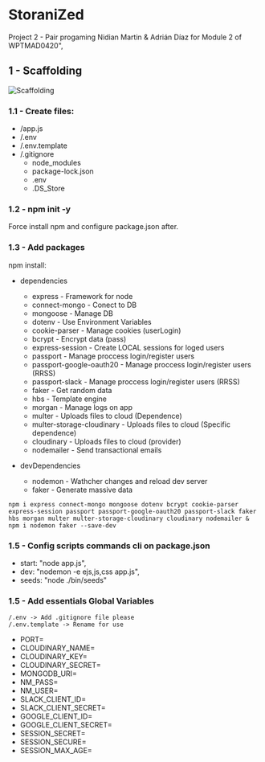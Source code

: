 # StoraniZed

Project 2 - Pair progaming Nidian Martin & Adrián Díaz for Module 2 of WPTMAD0420",

## 1 - Scaffolding

![Scaffolding](https://res.cloudinary.com/dobsg5z2w/image/upload/v1598436813/scafolding.png "Folders structure")


### 1.1 - Create files:
* /app.js
* /.env
* /.env.template
* /.gitignore 
    - node_modules
    - package-lock.json
    - .env
    - .DS_Store

### 1.2 - npm init -y

Force install npm and configure package.json after.

### 1.3 - Add packages 
npm install:

* dependencies
  * express - Framework for node 
  * connect-mongo - Conect to DB
  * mongoose - Manage DB
  * dotenv - Use Environment Variables
  * cookie-parser - Manage cookies (userLogin)
  * bcrypt - Encrypt data (pass)
  * express-session - Create LOCAL sessions for loged users
  * passport -  Manage proccess login/register users
  * passport-google-oauth20 - Manage proccess login/register users (RRSS)
  * passport-slack - Manage proccess login/register users (RRSS)
  * faker - Get random data
  * hbs - Template engine
  * morgan - Manage logs on app
  * multer - Uploads files to cloud (Dependence)
  * multer-storage-cloudinary - Uploads files to cloud (Specific dependence)
  * cloudinary - Uploads files to cloud (provider) 
  * nodemailer - Send transactional emails

* devDependencies
  * nodemon - Wathcher changes and reload dev server
  * faker - Generate massive data


`npm i express connect-mongo mongoose dotenv bcrypt cookie-parser express-session passport passport-google-oauth20 passport-slack faker hbs morgan multer multer-storage-cloudinary cloudinary nodemailer & npm i nodemon faker --save-dev`

### 1.5 - Config scripts commands cli on package.json 

  * start: "node app.js",
  * dev: "nodemon -e ejs,js,css app.js",
  * seeds: "node ./bin/seeds"

### 1.5 - Add essentials Global Variables 

    /.env -> Add .gitignore file please
    /.env.template -> Rename for use

* PORT=
* CLOUDINARY_NAME=
* CLOUDINARY_KEY=
* CLOUDINARY_SECRET=
* MONGODB_URI=
* NM_PASS=
* NM_USER=
* SLACK_CLIENT_ID=
* SLACK_CLIENT_SECRET=
* GOOGLE_CLIENT_ID=
* GOOGLE_CLIENT_SECRET=
* SESSION_SECRET=
* SESSION_SECURE=
* SESSION_MAX_AGE=
